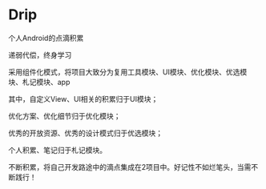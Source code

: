 # Drip
个人Android的点滴积累

递弱代偿，终身学习

采用组件化模式，将项目大致分为复用工具模块、UI模块、优化模块、优选模块、札记模块、app

其中，自定义View、UI相关的积累归于UI模块；

优化方案、优化细节归于优化模块；

优秀的开放资源、优秀的设计模式归于优选模块；

个人积累、笔记归于札记模块。

不断积累，将自己开发路途中的滴点集成在2项目中。好记性不如烂笔头，当需不断践行！
